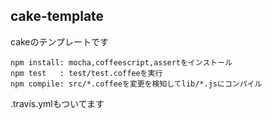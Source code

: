cake-template
---

cakeのテンプレートです

    npm install: mocha,coffeescript,assertをインストール
    npm test   : test/test.coffeeを実行
    npm compile: src/*.coffeeを変更を検知してlib/*.jsにコンパイル

.travis.ymlもついてます